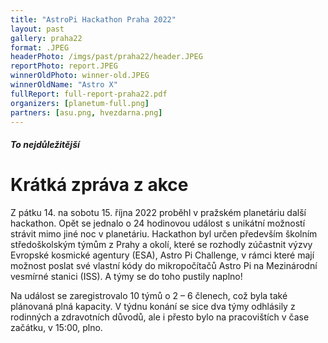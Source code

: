 ```yaml
---
title: "AstroPi Hackathon Praha 2022"
layout: past
gallery: praha22
format: .JPEG
headerPhoto: /imgs/past/praha22/header.JPEG
reportPhoto: report.JPEG
winnerOldPhoto: winner-old.JPEG
winnerOldName: "Astro X"
fullReport: full-report-praha22.pdf
organizers: [planetum-full.png]
partners: [asu.png, hvezdarna.png]
---
```


##### To nejdůležitější
# Krátká zpráva z akce

Z pátku 14. na sobotu 15. října 2022 proběhl v pražském planetáriu další hackathon. Opět se jednalo o 24 hodinovou událost s unikátní možností strávit mimo jiné noc v planetáriu. Hackathon byl určen především školním středoškolským týmům z Prahy a okolí, které se rozhodly zúčastnit výzvy Evropské kosmické agentury (ESA), Astro Pi Challenge, v rámci které mají možnost poslat své vlastní kódy do mikropočítačů Astro Pi na Mezinárodní vesmírné stanici (ISS). A týmy se do toho pustily naplno!

Na událost se zaregistrovalo 10 týmů o 2 – 6 členech, což byla také plánovaná plná kapacity. V týdnu konání se sice dva týmy odhlásily z rodinných a zdravotních důvodů, ale i přesto bylo na pracovištích v čase začátku, v 15:00, plno.